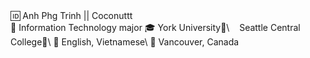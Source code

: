 <!--
**phganh/phganh** is a ✨ _special_ ✨ repository because its `README.md` (this file) appears on your GitHub profile.--!>

🆔 Anh Phg Trinh || Coconuttt<br>
🧠 Information Technology major  
🎓 York University🍁\
   Seattle Central College🗽\
💬 English, Vietnamese\
🚀 Vancouver, Canada
